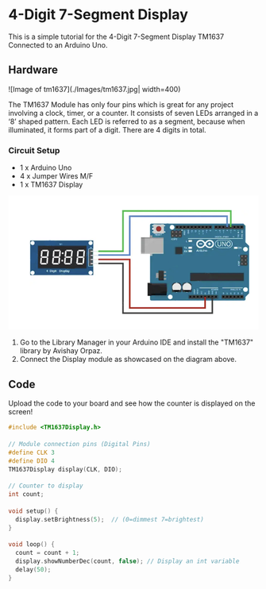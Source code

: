 # 4-Digit 7-Segment Display

This is a simple tutorial for the 4-Digit 7-Segment Display TM1637 Connected to an Arduino Uno.

## Hardware
![Image of tm1637](./Images/tm1637.jpg| width=400)

The TM1637 Module has only four pins which is great for any project involving a clock, timer, or a counter.
It consists of seven LEDs arranged in a ‘8’ shaped pattern. Each LED is referred to as a segment, because when illuminated, it forms part of a digit. There are 4 digits in total.


### Circuit Setup

* 1 x Arduino Uno
* 4 x Jumper Wires M/F
* 1 x TM1637 Display


 ![Image of tm1637 Diagram](./Images/tm1637-Diagram.png)

1. Go to the Library Manager in your Arduino IDE and install the "TM1637" library by Avishay Orpaz.
2. Connect the Display module as showcased on the diagram above.


## Code
Upload the code to your board and see how the counter is displayed on the screen!
```C++
#include <TM1637Display.h>

// Module connection pins (Digital Pins)
#define CLK 3
#define DIO 4
TM1637Display display(CLK, DIO);

// Counter to display
int count;

void setup() {
  display.setBrightness(5);  // (0=dimmest 7=brightest)
}

void loop() {
  count = count + 1;
  display.showNumberDec(count, false); // Display an int variable 
  delay(50);
}

```


